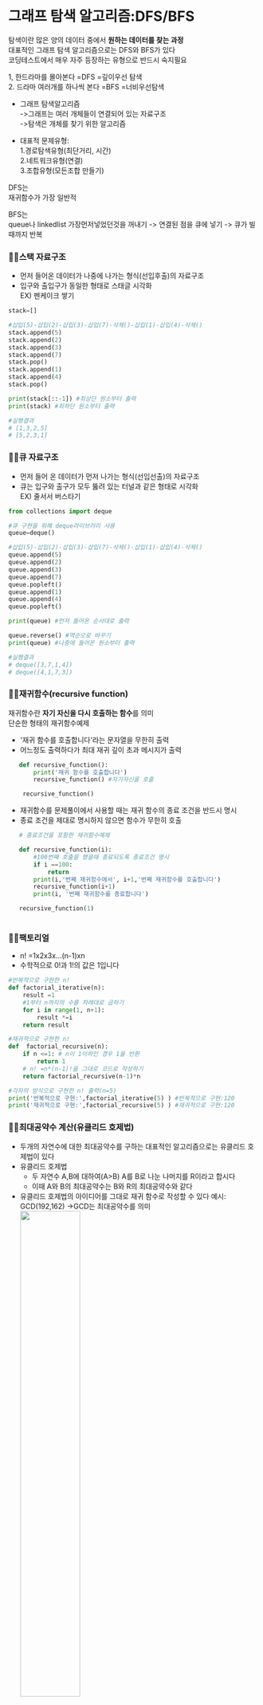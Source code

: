 # 그래프 탐색 알고리즘:DFS/BFS   

탐색이란 많은 양의 데이터 중에서 **원하는 데이터를 찾는 과정**   
대표적인 그래프 탐색 알고리즘으로는 DFS와 BFS가 있다      
코딩테스트에서 매우 자주 등장하는 유형으로 반드시 숙지필요   

1, 한드라마를 몰아본다 =DFS =깊이우선 탐색   
2. 드라마 여러개를 하나씩 본다 =BFS =너비우선탐색

* 그래프 탐색알고리즘   
  ->그래프는 여러 개체들이 연결되어 있는 자료구조   
  ->탐색은 개체를 찾기 위한 알고리즘

* 대표적 문제유형:   
   1.경로탐색유형(최단거리, 시간)   
   2.네트워크유형(연결)    
   3.조합유형(모든조합 만들기)


DFS는    
재귀함수가 가장 일반적

BFS는    
queue나 linkedlist
가장먼저넣었던것을 꺼내기 -> 연결된 점을 큐에 넣기 -> 큐가 빌때까지 반복   


### 🌟🌟**스택 자료구조**
* 먼저 들어온 데이터가 나중에 나가는 형식(선입후출)의 자료구조   
* 입구와 출입구가 동일한 형태로 스태글 시각화   
EX) 펜케이크 쌓기   

```py
stack=[]

#삽입(5)-삽입(2)-삽입(3)-삽입(7)-삭제()-삽입(1)-삽입(4)-삭제()
stack.append(5)
stack.append(2)
stack.append(3)
stack.append(7)
stack.pop()
stack.append(1)
stack.append(4)
stack.pop()

print(stack[::-1]) #최상단 원소부터 출력
print(stack) #최하단 원소부터 출력

#실행결과
# [1,3,2,5]
# [5,2,3,1]
```

### 🌟🌟**큐 자료구조**
* 먼저 들어 온 데이터가 먼저 나가는 형식(선입선출)의 자료구조   
* 큐는 입구와 출구가 모두 뚫려 있는 터널과 같은 형태로 시각화    
EX) 줄서서 버스타기   

```py
from collections import deque

#큐 구현을 위해 deque라이브러리 사용
queue=deque()

#삽입(5)-삽입(2)-삽입(3)-삽입(7)-삭제()-삽입(1)-삽입(4)-삭제()
queue.append(5)
queue.append(2)
queue.append(3)
queue.append(7)
queue.popleft()
queue.append(1)
queue.append(4)
queue.popleft()

print(queue) #먼저 들어온 순서대로 출력

queue.reverse() #역순으로 바꾸기
print(queue) #나중에 들어온 원소부터 출력

#실행결과
# deque([3,7,1,4])
# deque([4,1,7,3])
```

### 🌟🌟**재귀함수(recursive function)**   


재귀함수란 **자기 자신을 다시 호출하는 함수**를 의미   
단순한 형태의 재귀함수예제
* '재귀 함수를 호출합니다'라는 문자열을 무한히 출력
* 어느정도 출력하다가 최대 재귀 깊이 초과 메시지가 출력
```py
   def recursive_function():
       print('재귀 함수를 호출합니다')
       recursive_function() #자기자신을 호출

    recursive_function()
```

* 재귀함수를 문제풀이에서 사용할 때는 재귀 함수의 종료 조건을 반드시 명시
* 종료 조건을 제대로 명시하지 않으면 함수가 무한히 호출

 ```py
    # 종료조건을 포함한 재귀함수예제

    def recursive_function(i):
        #100번째 호출을 했을때 종료되도록 종료조건 명시
        if i ==100:
            return 
        print(i,'번째 재귀함수에서', i+1,'번째 재귀함수를 호출합니다')
        recursive_function(i+1)
        print(i, '번째 재귀함수를 종료합니다')

    recursive_function(1)
    
```

### 🌟🌟**팩토리얼** 

* n! =1x2x3x...(n-1)xn 
* 수학적으로 0!과 1!의 값은 1입니다    
```py
#반복적으로 구현한 n!
def factorial_iterative(n):
    result =1
    #1부터 n까지의 수를 차례대로 곱하기
    for i in range(1, n+1):
        result *=i
    return result

#재귀적으로 구현한 n!
def  factorial_recursive(n):
    if n <=1: # n이 1이하인 경우 1을 반환
        return 1
    # n! =n*(n-1)!을 그대로 코드로 작성하기
    return factorial_recursive(n-1)*n

#각자의 방식으로 구현한 n! 출력(n=5)
print('반복적으로 구현:',factorial_iterative(5) ) #반복적으로 구현:120
print('재귀적으로 구현:',factorial_recursive(5) ) #재귀적으로 구현:120

```


### 🌟🌟**최대공약수 계산(유클리드 호제법)** 

* 두개의 자연수에 대한 최대공약수를 구하는 대표적인 알고리즘으로는 유클리드 호제법이 있다
* 유클리드 호제법
    * 두 자연수 A,B에 대하여(A>B) A를 B로 나눈 나머지를 R이라고 합시다
    * 이때 A와 B의 최대공약수는 B와 R의 최대공약수와 같다
* 유클리드 호제법의 아이디어를 그대로 재귀 함수로 작성할 수 있다
    예시: GCD(192,162) ->GCD는 최대공약수를 의미   
<img src=/Users/blair/Desktop/코코/GitHub/CodingTest_with_Pyton/pic/최대공약수.png width=50%></img> 

```py
def gcd(a,b):
    if a%b ==0:
        return b
    else:
        return gcd(b, a%b)

print(gcd(192,162))
```

* 재귀함수 사용의 유의사항
    + 재귀함수를 잘 활용하면 복잡한 알고리즘을 간결하게 작성가능
    + 모든 재귀함수는 반복문을 이용하여 동일한 기능을 구현
    + 재귀함수가 반복문보다 유리한 경우도 있고 불리한 경우도 있다
    + 컴퓨터가 함수를 연속적으로 호출하면 컴퓨터의 메모리 내부의 스택 프레임에 쌓입니다
      (그래서 스택을 사용해야 할 때 구현상 **스택 라이브러리 대신에 재귀 함수를 이용하는 경우가 많음**)



## 🚀**DFS(Depth-First Search)**
***
* DFS는 깊이 우선 탐샘이라고 부르며 그래프에서 깊은 부분을 우선적으로 탐색하는 알고리즘
* DFS는 **스택자료구조(혹은 재귀함수)**를 이용

* 구체적인 동작과정    
    **++** 탐색 시작 노드를 스택에 삽입하고 방문처리   

    **++** 스택의 최상단 노드에 방문하지 않은 인접한 노드가 하나라도 있으면 그 노드를 스택에 넣고 방문처리   
        (방문하지 않은 인접 노드가 없으면 스택에서 최상단 노드를 꺼낸다)   

    **++** 더 이상 2번의 과정을 수행할 수 없을 때까지 반복

* DFS 동작예시   
    [step 0] 
    :그래프를 준비합니다(방문기준-번호가 낮은 인접 노드부터)   
    시작노드:1   

    [step 1] 
    : 시작노드인 '1'을 스택에 삽입하고 방문 처리      
            <img src=/Users/blair/Desktop/코코/GitHub/CodingTest_with_Pyton/pic/step1.png width=55%></img>     
            

    [step 2] 
    :스택의 최상단 노드인 '1'에 방문하지 않은 인접노드 '2', '3', '8'이 있다    
    이중에서 가장 작은 노드인 '2'를 스택에 넣고 방문처리    
            <img src=/Users/blair/Desktop/코코/GitHub/CodingTest_with_Pyton/pic/step2.png width=55%></img> 

    [step 3] 
    :스택의 최상단 노드인 '2'에 방문하지 않은 인접노드 '7'이 있다  
    따라서 '7'번 노드를 스택에 넣고 방문처리    
        <img src=/Users/blair/Desktop/코코/GitHub/CodingTest_with_Pyton/pic/step3.png width=55%></img> 

    [step 4]   
    :스택의 최상단 노드인 '7'에 방문하지 않은 인접노드 '6','8'이 있다   
    이중에서 가장 작은 노드인 '6'을 스택에 넣고 방문처리  
        <img src=/Users/blair/Desktop/코코/GitHub/CodingTest_with_Pyton/pic/큐4.png width=55%></img> 

    [step 5]   
    :스택의 최상단 노드인 '6'에 방분하지 않은 인접 노드가 없습니다   
    따라서 스택에서 '6'번 노드를 꺼냅니다   
    <img src=/Users/blair/Desktop/코코/GitHub/CodingTest_with_Pyton/pic/step5.png width=55%></img> 

    [step 6]   
    :스택의 최상단 노드인 '7'에 방문하지 않은 인접 노드 '8'이 있다   
    따라서 '8'번 노드를 스택에 넣고 방문처리   
        <img src=/Users/blair/Desktop/코코/GitHub/CodingTest_with_Pyton/pic/step6.png width=55%></img> 

    -> 이러한 과정을 반복했을때 **전체 노드의 탐색 순서**(스택에 들어간 순서)는 다음과 같다
         <img src=/Users/blair/Desktop/코코/GitHub/CodingTest_with_Pyton/pic/step동작예시.png width=55%></img>    

* DFS소스코드 예제
```py
#각 노드가 연결된 정보를 표현(2차원 리스트)
#노드가 1번 부터 시작하는 경우가 많지만 인덱스 0을 만들어 비워둠
#인접 리스트 방식으로 그래프를 표현
graph=[
    [],
    [2,3,8],
    [1,7],
    [1,4,5],
    [3,5],
    [7],
    [2,6,8],
    [1,7]
]

#각 노드가 방문된 정보를 표현(1차원 리스트)
#기본적으로 False값으로 초기화(방문하지 않은 노드)
visited=[False]*9

#dfs 메서드 정의
def dfs(graph, v, visited):
    #현재 노드를 방문처리
    visited[v]=True
    print(v,end='')

    #현재 노드와 연결된 다른 노드를 재귀적으로 방문
    for i in graph[v]:
        if not visited[i]: #인접한 노드가 방문되지 않은 상태라면
            dfs(graph, i, visited) #재귀함수를 이용해서 방문을 진행


#정의된 DFS함수 호출
dfs(graph, 1, visited) #1 2 7 6 8 3 4 5

```

## 🚀**BFS(Breadth-First Search)**
***
* 너비 우선 탐색이라고도 부르며, 그래프에서 가까운 노드부터 우선적으로 탐색하는 알고리즘   
* **큐 자료구조**를 이용   
* 구체적인 동작과정   
    **++** 탐색 시작 노드를 큐에 삽입하고 방문처리   
    **++** 큐에서 노드를 꺼낸 뒤에 해당 노드의 인접 노드 중에서 방문하지 않은 노드를 모두 큐에 삽입하고 방문 처리   
    **++** 더 이상 2번의 과정을 수행할 수 없을때까지 반복   

* BFS 동작예시   
    [step 0] 
    :그래프를 준비합니다(방문기준-번호가 낮은 인접 노드부터)   
    시작노드:1   

    [step 1] 
    : 시작노드인 '1'을 큐에 삽입하고 방문 처리      
            <img src=/Users/blair/Desktop/코코/GitHub/CodingTest_with_Pyton/pic/step1.png width=55%></img>     

    [step 2] 
    :큐에서 노드 '1'을 꺼내 방문하지 않은 인접 노드 '2', '3', '8'을 큐에 삽입하고 방문처리    
            <img src=/Users/blair/Desktop/코코/GitHub/CodingTest_with_Pyton/pic/큐2.png width=55%></img> 

    [step 3] 
    :큐에서 노드 '2'를 꺼내 방문하지 않은 인접 노드 '7'을 큐에 삽입하고 방문처리   
        <img src=/Users/blair/Desktop/코코/GitHub/CodingTest_with_Pyton/pic/큐3.png width=55%></img> 

    [step 4]   
    :큐에서 노드 '3'을 꺼내 방문하지 않은 인접노드 '4', '5'를 큐에 삽입하고 방문처리  
        <img src=/Users/blair/Desktop/코코/GitHub/CodingTest_with_Pyton/pic/큐4.png width=55%></img> 

    [step 5]   
    :큐에서 노드 '8'을 꺼내s고 방문하지 않은 인접 노드가 없으므로 무시   
    <img src=/Users/blair/Desktop/코코/GitHub/CodingTest_with_Pyton/pic/큐5.png width=55%></img> 

  

    -> 이러한 과정을 반복했을때 **전체 노드의 탐색 순서**(큐에 들어간 순서)는    
    다음과 같다   
         <img src=/Users/blair/Desktop/코코/GitHub/CodingTest_with_Pyton/pic/bfs동작예시.png width=55%></img>   


* BFS 소스코드 예제
```py
from collections import deque

#각 노드가 연결된 정보를 표현(2차원 리스트)
graph=[
    [],
    [2,3,8],
    [1,7],
    [1,4,5],
    [3,5],
    [3,4],
    [7],
    [2,6,8],
    [1,7]
] 

#각 노드가 방문된 정보를 표현(1차원 리스트)
visited=[False]*9

#bfs 메서드 정의
def bfs(graph, start, visited):
    #큐 구현을 위해 deque라이브러리 사용
    queue=deque([start])
    #현재 노드를 방문처리
    visited[start]=True
    #큐가 빌 때까지 반복
    while queue:
        #큐에서 히나씩 원소를 뽑아 출력하기
        v=queue.popleft() #popleft()먼저 들어간 원소 꺼내기
        print(v, end='')
        #아직 빙문하지 않은 인접한 원소들을 큐에 삽입
        for i in graph[v]:
            if not visited[i]:
                queue.append(i)
                visited[i]=True

#정의된 bfs함수 호출
bfs(graph, 1, visited) #1 2 3 8 7 4 5 6
```

### 🚀<문제> 음료수 얼려먹기
***
**:문제설명**   
N X M크기의 얼음 틀이 있습니다. 구멍이 뚫려있는 부분은 0, 칸막이가 존재하는 부분은 1로 표시    
구멍이 뚫려 있는 부분끼리 상,하,좌,우로 붙어 있는 경우 서로 연결되어 있는 것으로 간주 
이때 얼음 틀의 모양이 주어졌을때 생성되는 총 아이스크림개수를 구하는 프로그램을 작성    
   
**:문제조건**  
(입력조건)     
-첫번째 줄에 얼음 틀의 세로 길이 N과 가로길이 M이 주어진다    (1< N,M <=1,000) 

-두번째 줄부터 N+1번째 줄까지 얼음 틀의 형태가 주어진다    

-구멍이 뚫려있는 부분은 0, 그렇지 않은 부분은 1   

(출력조건)    
-한번에 만들수 있는 아이스크림 개수를 출력  

입력예시)   
  4 5           
  00110   
  00011   
  11111   
  00000   
출력예시)    
  3

**:문제해결아이디어**    
DSF 혹은 BFS로 해결가능   
얼음을 얼릴 수 있는 공간이 상,하,좌,우로 연결되어 있다고 표현 할 수 있으므로 그래프 형태로 모델링  

DFS를 확용하는 알고리즘
1.특정한 지점의 주변 상,하,좌,우를 살펴본 뒤에 주변 지점 중에서 값이 '0'이면서 아직 방문하지 않은 지점이 있다면 해당 지점을 방문    
2.방문한 지점에 대해 다시 상,하,좌,우를 살펴 보면서 방문을 진행하는 과정을 반복하면, **연결된 모든 지점을 방문**    
3.모든 노드에 대하여 1-2번의 과정을 반복하며, 방문하지 않은 지점의 수를 카운트   

**:답안예시**  
```py

def dfs(x,y):
    if x <=-1 or x >=n or y<=-1 or y >=m:
        return False
    #현재 노드를 아직 방문하지 않았다면 
    if graph[x][y] ==0:
        #해당노드방문처리 
        graph[x][y]=1

        dfs(x-1,y)
        dfs(x,y-1)
        dfs(x+1,y)
        dfs(x,y+1)
        return True
    return False 
    #return False를 마지막에 쓰는 이유는 들여쓰기라고 생각해야한다
    #if문에 진입(조건문 True)하면, return True로 함수가 종료되고. 진입못하면 return False로함 


n,m=map(int,input().split())
count=0
graph=[]
for i in range(n):
    graph.append(list(map(int, input())))

for i in range(n):
    for j in range(m):
        if dfs(i,j) == True:
            count +=1
print(count)
```




